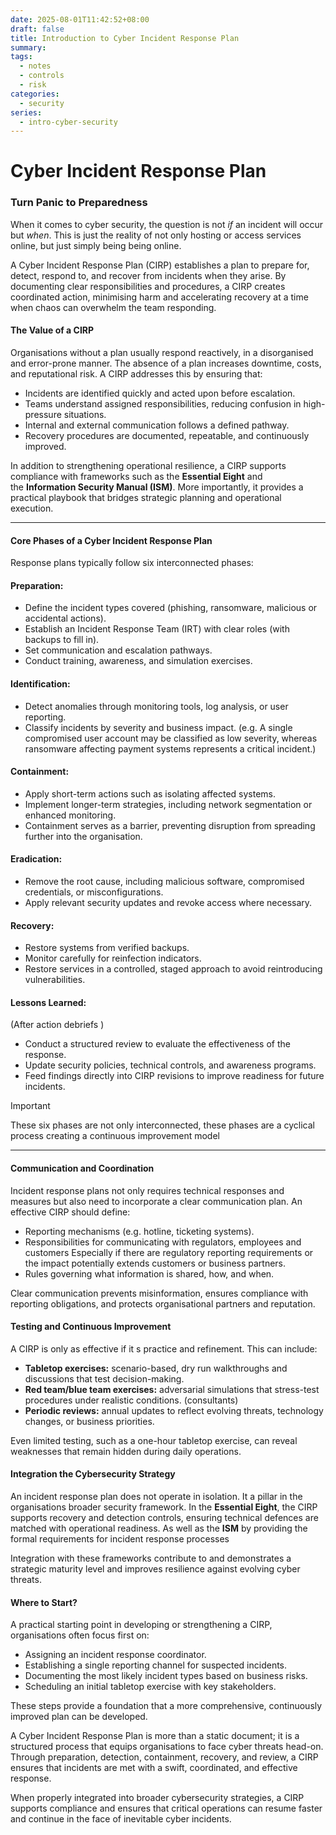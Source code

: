 ```yaml
---
date: 2025-08-01T11:42:52+08:00
draft: false
title: Introduction to Cyber Incident Response Plan
summary:
tags:
  - notes
  - controls
  - risk
categories:
  - security
series:
  - intro-cyber-security
---
```


# Cyber Incident Response Plan

### Turn Panic to Preparedness

When it comes to cyber security, the question is not *if* an incident will occur but *when*. This is just the reality of not only hosting or access services online, but just simply being being online.

A Cyber Incident Response Plan (CIRP) establishes a plan to prepare for, detect, respond to, and recover from incidents when they arise. By documenting clear responsibilities and procedures, a CIRP creates coordinated action, minimising harm and accelerating recovery at a time when chaos can overwhelm the team responding.

#### The Value of a CIRP

Organisations without a plan usually respond reactively, in a disorganised and error-prone manner. The absence of a plan increases downtime, costs, and reputational risk. A CIRP addresses this by ensuring that:

- Incidents are identified quickly and acted upon before escalation.
- Teams understand assigned responsibilities, reducing confusion in high-pressure situations.
- Internal and external communication follows a defined pathway.
- Recovery procedures are documented, repeatable, and continuously improved.

In addition to strengthening operational resilience, a CIRP supports compliance with frameworks such as the **Essential Eight** and the **Information Security Manual (ISM)**. More importantly, it provides a practical playbook that bridges strategic planning and operational execution.

---

#### Core Phases of a Cyber Incident Response Plan

Response plans typically follow six interconnected phases:

#### Preparation:

- Define the incident types covered (phishing, ransomware, malicious or accidental actions).
- Establish an Incident Response Team (IRT) with clear roles (with backups to fill in).
- Set communication and escalation pathways.
- Conduct training, awareness, and simulation exercises.

#### Identification:

- Detect anomalies through monitoring tools, log analysis, or user reporting.
- Classify incidents by severity and business impact. (e.g. A single compromised user account may be classified as low severity, whereas ransomware affecting payment systems represents a critical incident.)

#### Containment:

- Apply short-term actions such as isolating affected systems.
- Implement longer-term strategies, including network segmentation or enhanced monitoring.
- Containment serves as a barrier, preventing disruption from spreading further into the organisation.

#### Eradication:

- Remove the root cause, including malicious software, compromised credentials, or misconfigurations.
- Apply relevant security updates and revoke access where necessary.

#### Recovery:

- Restore systems from verified backups.
- Monitor carefully for reinfection indicators.
- Restore services in a controlled, staged approach to avoid reintroducing vulnerabilities.

#### Lessons Learned:

(After action debriefs )

- Conduct a structured review to evaluate the effectiveness of the response.
- Update security policies, technical controls, and awareness programs.
- Feed findings directly into CIRP revisions to improve readiness for future incidents.

> [!important]
> These six phases are not only interconnected, these phases are a cyclical process creating a continuous improvement model

---

#### Communication and Coordination

Incident response plans not only requires technical responses and measures but also need to incorporate a clear communication plan. An effective CIRP should define:

- Reporting mechanisms (e.g. hotline, ticketing systems).
- Responsibilities for communicating with regulators, employees and customers Especially if there are regulatory reporting requirements or the impact potentially extends customers or business partners.
- Rules governing what information is shared, how, and when.

Clear communication prevents misinformation, ensures compliance with reporting obligations, and protects organisational partners and reputation.

#### Testing and Continuous Improvement

A CIRP is only as effective if it s practice and refinement. This can include:

- **Tabletop exercises:** scenario-based, dry run walkthroughs and discussions that test decision-making.
- **Red team/blue team exercises:** adversarial simulations that stress-test procedures under realistic conditions. (consultants)
- **Periodic reviews:** annual updates to reflect evolving threats, technology changes, or business priorities.

Even limited testing, such as a one-hour tabletop exercise, can reveal weaknesses that remain hidden during daily operations.

#### Integration the Cybersecurity Strategy

An incident response plan does not operate in isolation. It a pillar in the organisations broader security framework. In the **Essential Eight**, the CIRP supports recovery and detection controls, ensuring technical defences are matched with operational readiness. As well as the **ISM** by providing the formal requirements for incident response processes

Integration with these frameworks contribute to and demonstrates a strategic maturity level and improves resilience against evolving cyber threats.

#### Where to Start?

A practical starting point in developing or strengthening a CIRP, organisations often focus first on:

- Assigning an incident response coordinator.
- Establishing a single reporting channel for suspected incidents.
- Documenting the most likely incident types based on business risks.
- Scheduling an initial tabletop exercise with key stakeholders.

These steps provide a foundation that a more comprehensive, continuously improved plan can be developed.

A Cyber Incident Response Plan is more than a static document; it is a structured process that equips organisations to face cyber threats head-on. Through preparation, detection, containment, recovery, and review, a CIRP ensures that incidents are met with a swift, coordinated, and effective response.

When properly integrated into broader cybersecurity strategies, a CIRP supports compliance and ensures that critical operations can resume faster and continue in the face of inevitable cyber incidents.

